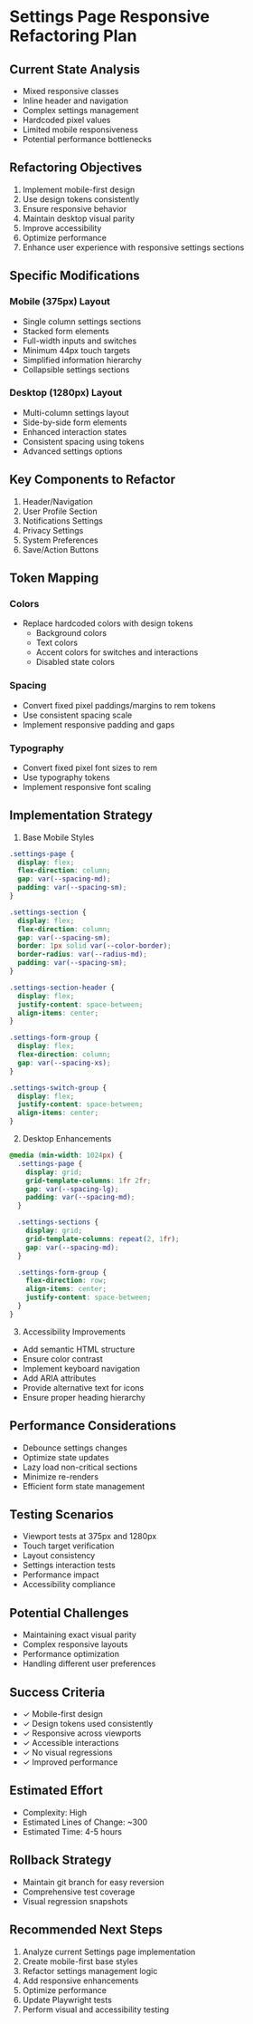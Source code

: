 # Settings Page Responsive Refactoring Plan

## Current State Analysis
- Mixed responsive classes
- Inline header and navigation
- Complex settings management
- Hardcoded pixel values
- Limited mobile responsiveness
- Potential performance bottlenecks

## Refactoring Objectives
1. Implement mobile-first design
2. Use design tokens consistently
3. Ensure responsive behavior
4. Maintain desktop visual parity
5. Improve accessibility
6. Optimize performance
7. Enhance user experience with responsive settings sections

## Specific Modifications

### Mobile (375px) Layout
- Single column settings sections
- Stacked form elements
- Full-width inputs and switches
- Minimum 44px touch targets
- Simplified information hierarchy
- Collapsible settings sections

### Desktop (1280px) Layout
- Multi-column settings layout
- Side-by-side form elements
- Enhanced interaction states
- Consistent spacing using tokens
- Advanced settings options

## Key Components to Refactor
1. Header/Navigation
2. User Profile Section
3. Notifications Settings
4. Privacy Settings
5. System Preferences
6. Save/Action Buttons

## Token Mapping

### Colors
- Replace hardcoded colors with design tokens
  - Background colors
  - Text colors
  - Accent colors for switches and interactions
  - Disabled state colors

### Spacing
- Convert fixed pixel paddings/margins to rem tokens
- Use consistent spacing scale
- Implement responsive padding and gaps

### Typography
- Convert fixed pixel font sizes to rem
- Use typography tokens
- Implement responsive font scaling

## Implementation Strategy

1. Base Mobile Styles
```css
.settings-page {
  display: flex;
  flex-direction: column;
  gap: var(--spacing-md);
  padding: var(--spacing-sm);
}

.settings-section {
  display: flex;
  flex-direction: column;
  gap: var(--spacing-sm);
  border: 1px solid var(--color-border);
  border-radius: var(--radius-md);
  padding: var(--spacing-sm);
}

.settings-section-header {
  display: flex;
  justify-content: space-between;
  align-items: center;
}

.settings-form-group {
  display: flex;
  flex-direction: column;
  gap: var(--spacing-xs);
}

.settings-switch-group {
  display: flex;
  justify-content: space-between;
  align-items: center;
}
```

2. Desktop Enhancements
```css
@media (min-width: 1024px) {
  .settings-page {
    display: grid;
    grid-template-columns: 1fr 2fr;
    gap: var(--spacing-lg);
    padding: var(--spacing-md);
  }

  .settings-sections {
    display: grid;
    grid-template-columns: repeat(2, 1fr);
    gap: var(--spacing-md);
  }

  .settings-form-group {
    flex-direction: row;
    align-items: center;
    justify-content: space-between;
  }
}
```

3. Accessibility Improvements
- Add semantic HTML structure
- Ensure color contrast
- Implement keyboard navigation
- Add ARIA attributes
- Provide alternative text for icons
- Ensure proper heading hierarchy

## Performance Considerations
- Debounce settings changes
- Optimize state updates
- Lazy load non-critical sections
- Minimize re-renders
- Efficient form state management

## Testing Scenarios
- Viewport tests at 375px and 1280px
- Touch target verification
- Layout consistency
- Settings interaction tests
- Performance impact
- Accessibility compliance

## Potential Challenges
- Maintaining exact visual parity
- Complex responsive layouts
- Performance optimization
- Handling different user preferences

## Success Criteria
- ✓ Mobile-first design
- ✓ Design tokens used consistently
- ✓ Responsive across viewports
- ✓ Accessible interactions
- ✓ No visual regressions
- ✓ Improved performance

## Estimated Effort
- Complexity: High
- Estimated Lines of Change: ~300
- Estimated Time: 4-5 hours

## Rollback Strategy
- Maintain git branch for easy reversion
- Comprehensive test coverage
- Visual regression snapshots

## Recommended Next Steps
1. Analyze current Settings page implementation
2. Create mobile-first base styles
3. Refactor settings management logic
4. Add responsive enhancements
5. Optimize performance
6. Update Playwright tests
7. Perform visual and accessibility testing
